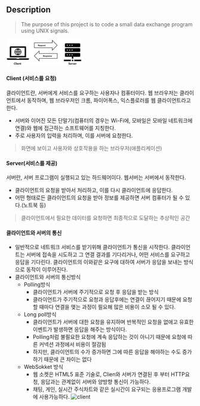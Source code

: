 ## Description
> The purpose of this project is to code a small data exchange program using UNIX signals.

<img src="client.png" width="40%" height="30%" title="px(픽셀) 크기 설정" alt="client"></img>
#### Client (서비스를 요청)
클라이언트란, 서버에게 서비스를 요구하는 사용자나 컴퓨터이다.
웹 브라우저는 클라이언트에서 동작하며, 웹 브라우저인 크롬, 파이어폭스, 익스플로러를 웹 클라이언트라고한다.
+ 서버와 이어진 모든 단말기(컴퓨터의 경우는 Wi-Fi에, 모바일은 모바일 네트워크에 연결)와 웹에 접근하는 소프트웨어를 지칭한다.
+ 주로 사용자의 입력을 처리하며, 이를 서버에 요청한다.
> 화면에 보이고 사용자와 상호작용을 하는 브라우저(애플리케이션)

#### Server(서비스를 제공)
서버란, 서버 프로그램이 실행되고 있는 하드웨어이다. 웹서버는 서버에서 동작한다.
+ 클라이언트의 요청을 받아서 처리하고, 이를 다시 클라이언트에 응답한다.
+ 어떤 형태로든 클라이언트의 요청을 받아 정보를 제공하면 서버 컴퓨터가 될 수 있다.(노트북 등)
> 클라이언트에서 필요한 데이터를 요청하면 최종적으로 도달하는 추상적인 공간

#### 클라이언트와 서버의 통신
+ 일반적으로 네트워크 서비스를 받기위해 클라이언트가 통신을 시작한다. 클라이언트는 서버에 접속을 시도하고 그 연결 결과를 기다리거나, 어떤 서비스를 요구하고 응답을 기다린다. 클라이언트의 이와같은 요구에 대하여 서버가 응답을 보내는 방식으로 동작이 이루어진다.
+ 클라이언트와 서버의 통신방식
  + Polling방식
      + 클라이언트가 서버에 주기적으로 요청 후 응답을 받는 방식
      + 클라이언트가 주기적으로 요청과 응답후에는 연결이 끊어지기 때문에 요청 할 때마다 연결을 맺는 과정이 필요해 많은 비용이 소모 될 수 있다.
  + Long poll방식
    + 클라이언트가 서버에 대한 요청을 유지하며 반복적인 요청을 없애고 유효한 이벤트가 발생하면 응답을 해주는 방식이다.
    + Polling처럼 불필요한 요청에 계속 응답하는 것이 아니기 때문에 요청에 따른 커넥션 과정에서 비용이 절감됨
    + 하지만, 클라이언트의 수가 증가하면 그에 따른 응답을 해야하는 수도 증가하기 때문에 큰 차이는 없다
  + WebSokket 방식
    + 웹 소켓은 HTML5 표준 기술로, Clien와 서버가 연결된 후 부터 HTTP요청, 응답과는 관계없이 서버와 양방향 통신이 가능하다.
    + 채팅, 게인, 실시간 주식차트와 같은 실시간이 요구되는 응용프로그램 개발에 사용가능하다.
<img src="webSoket.png" width="40%" height="30%" title="px(픽셀) 크기 설정" alt="client"></img>
